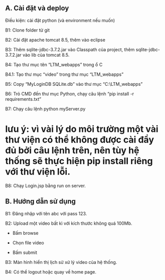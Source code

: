 ## A.	Cài đặt và deploy

Điều kiện: cài đặt python (và environment nếu muốn)

B1: Clone folder từ git

B2: Cài đặt apache tomcat 8.5, thêm vào eclipse

B3: Thêm sqlite-jdbc-3.7.2.jar vào Classpath của project, thêm sqlite-jdbc-3.7.2.jar vào lib của tomcat 8.5.

B4: Tạo thư mục tên “LTM_webapps” trong ổ C

B4.1: Tạo thư mục “video” trong thư mục “LTM_webapps”

B5: Copy “MyLoginDB SQLite.db” vào thư mục “C:\\LTM_webapps”

B6: Trỏ CMD đến thư mục Python, chạy câu lệnh “pip install -r requirements.txt”

B7: Chạy câu lệnh python myServer.py

# lưu ý: vì vài lý do môi trường một vài thư viện có thể không được cài đầy đủ bởi câu lệnh trên, nên tùy hệ thống sẽ thực hiện pip install riêng với thư viện lỗi.

B8: Chạy Login.jsp bằng run on server.

## B.	Hướng dẫn sử dụng

B1: Đăng nhập với tên abc với pass 123.

B2: Upload một video bất kì với kích thước không quá 100Mb.

-	Bấm browse

-	Chọn file video

-	Bấm submit

B3: Màn hình hiển thị lịch sử xử lý video của hệ thống.

B4: Có thể logout hoặc quay về home page.
